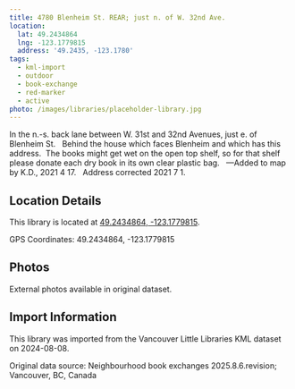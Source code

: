 ```yaml
---
title: 4780 Blenheim St. REAR; just n. of W. 32nd Ave.
location:
  lat: 49.2434864
  lng: -123.1779815
  address: '49.2435, -123.1780'
tags:
  - kml-import
  - outdoor
  - book-exchange
  - red-marker
  - active
photo: /images/libraries/placeholder-library.jpg
---
```

In the n.-s. back lane between W. 31st and 32nd Avenues, just e. of Blenheim St.  
Behind the house which faces Blenheim and which has this address. 
The books might get wet on the open top shelf, so for that shelf please donate each dry book in its own clear plastic bag.  
—Added to map by K.D., 2021 4 17.  
Address corrected 2021 7 1.

## Location Details

This library is located at [49.2434864, -123.1779815](https://www.google.com/maps?q=49.2434864,-123.1779815).

GPS Coordinates: 49.2434864, -123.1779815

## Photos

External photos available in original dataset.

## Import Information

This library was imported from the Vancouver Little Libraries KML dataset on 2024-08-08.

Original data source: Neighbourhood book exchanges 2025.8.6.revision; Vancouver, BC, Canada
